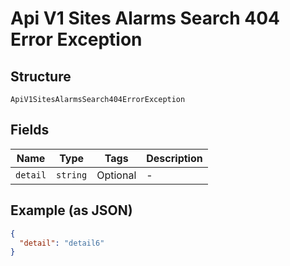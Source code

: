 
# Api V1 Sites Alarms Search 404 Error Exception

## Structure

`ApiV1SitesAlarmsSearch404ErrorException`

## Fields

| Name | Type | Tags | Description |
|  --- | --- | --- | --- |
| `detail` | `string` | Optional | - |

## Example (as JSON)

```json
{
  "detail": "detail6"
}
```

